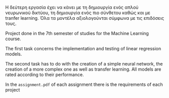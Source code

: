 Η δεύτερη εργασία έχει να κάνει με τη δημιουργία ενός απλού νευρωνικού δικτύου, τη δημιουργία ενός πιο σύνθετου καθώς και με tranfer learning. Όλα τα μοντέλα αξιολογούνται σύμφωνα με τις επιδόσεις τους.

Project done in the 7th semester of studies for the Machine Learning course.

The first task concerns the implementation and testing of linear regression models.

The second task has to do with the creation of a simple neural network, the creation of a more complex one as well as transfer learning. All models are rated according to their performance.

In the `assignment.pdf` of each assignment there is the requirements of each project
